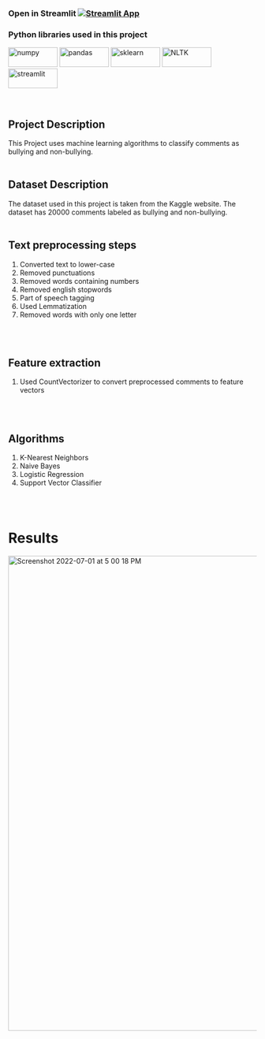 ### Open in Streamlit [![Streamlit App](https://static.streamlit.io/badges/streamlit_badge_black_white.svg)](https://adwait1291-cyber-bullying-detection-using-ml-algori-main-ml7c1z.streamlitapp.com/)
### Python libraries used in this project 
<img width="100" height="40" alt="numpy" src="https://user-images.githubusercontent.com/76807214/176899012-d1bb1879-fd81-4e94-880f-4e8c48ace2b9.jpeg">    <img width="100" height="40" alt="pandas" src="https://user-images.githubusercontent.com/76807214/176899586-906932d9-5198-4507-87b1-88d5c067d5cc.png">   <img width="100" height="40" alt="sklearn" src="https://user-images.githubusercontent.com/76807214/176899554-6019f8c8-6309-483e-ab58-5580eb89d654.png">    <img width="100" height="40" alt="NLTK" src="https://user-images.githubusercontent.com/76807214/176899561-30aa7eaf-2e33-484a-a02d-93c6a120ac12.png">    <img width="100" height="40" alt="streamlit" src="https://user-images.githubusercontent.com/76807214/176899576-51a820df-6d57-4cdd-8207-47912052c685.png"> 

</br>

## Project Description
This Project uses machine learning algorithms to classify comments as bullying and non-bullying.
</br>
</br>

## Dataset Description
The dataset used in this project is taken from the Kaggle website. The dataset has 20000 comments labeled as bullying and non-bullying. 
</br>
</br>

## Text preprocessing steps 
1. Converted text to lower-case
2. Removed punctuations
3. Removed words containing numbers
4. Removed english stopwords
5. Part of speech tagging
6. Used Lemmatization
7. Removed words with only one letter
</br>
</br>

## Feature extraction
1. Used CountVectorizer to convert preprocessed comments to feature vectors
</br>
</br>

## Algorithms
1. K-Nearest Neighbors
2. Naive Bayes
3. Logistic Regression
4. Support Vector Classifier
</br>
</br>

# Results
<img width="964" alt="Screenshot 2022-07-01 at 5 00 18 PM" src="https://user-images.githubusercontent.com/76807214/176891417-1f1c12ee-c35a-45c7-88fb-5221a6dc596f.png">
</br>
</br>
</br>


